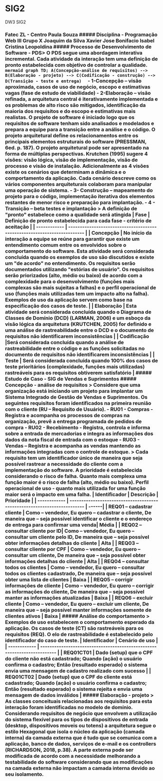 # SIG2
DW3 SIG2
### Fatec ZL - Centro Paula Souza ##### Disciplina - Programação Web III Grupo X  Joaquim da Silva Xavier Jose Bonifacio Isabel Cristina Leopoldina  ##### Processo de Desenvolvimento de Software - PDS> O PDS segue uma abordagem interativa incremental. Cada atividade da interação tem uma definição de pronto estabelecida com objetivo de controlar a qualidade.  ```mermaid graph TD; A(Concepção-análise de requisitos) --> B(Elaboração - projeto) --> C(Codificação - construção) --> D(Transição - teste e entrega)  ``` - 1-Concepção – visão aproximada, casos de uso de negócio, escopo e estimativas vagas (fase de estudo de viabilidade) - 2-Elaboração – visão refinada, a arquitetura central é iterativamente implementada e os problemas de alto risco são mitigados, identificação da maioria dos requisitos e do escopo e estimativas mais realistas.  O projeto de software é iniciado logo que os requisitos de software tenham sido analisados e modelados e prepara a equipe para a transição entre a análise e o código. O projeto arquitetural define os relacionamentos entre os principais elementos estruturais do software (PRESSMAN, 6ed. p. 187). O projeto arquitetural pode ser apresentado na forma de múltiplas perspectivas. Krutchen (1995) sugere 4 visões: visão lógica, visão de implementação, visão de processo e visão de instalação. Adicionalmente as 4 visões existe os cenários que determinam a dinâmica e o comportamento da aplicação. Cada cenário descreve como os vários componentes arquiteturais colaboram para manipular uma operação de sistema.  - 3- Construção – mapeamento do projeto para o código, implementação iterativa dos elementos restantes de menor risco e preparação para implantação.  - 4 - Transição – beta testes e implantação  > A definição de "pronto" estabelece como a qualidade será atingida | Fase | Definição de pronto estabelecida para cada fase - critério de aceitação | | ------------ | ------------------------------------------------------------------------ | | Concepção | No início da interação a equipe se reúne para garantir que existe um entendimento comum entre os envolvidos sobre o comportamento do software. Esta atividade será considerada concluída quando os exemplos de uso são discutidos e existe um "de acordo" no entendimento. Os requisitos serão documentados utilizando "estórias de usuário". Os requisitos serão priorizados (alto, médio ou baixo) de acordo com a complexidade para o desenvolvimento (funções mais complexas são mais sujeitas a falhas) e o perfil operacional de uso (funções mais utilizadas tem um impacto alto na falha). Exemplos de uso da aplicação servem como base na especificação dos casos de teste. |  | Elaboração | Esta atividade será considerada concluída quando o Diagrama de Classes de Domínio (DCD) (LARMAN, 2006) e um esboço da visão lógica da arquitetura (KRUTCHEN, 2005) for definido e uma análise de rastreabilidade entre o DCD e o documento de requisitos não identificarem inconsistências | | Codificação |Será considerada concluída quando a análise de rastreabilidade entre o código e as funções solicitadas no documento de requisitos não identificarem inconsistências   | | Teste | Será considerada concluída quando 100% dos casos de teste prioritários (complexidade, funções mais utilizadas) rastreáveis para os requisitos obtiverem satisfatório   | ##### Estudo de Caso - SIG de Vendas e Suprimentos ##### Concepção - análise de requisitos > Considere que uma organização está iniciando um projeto para implantar um Sistema Integrado de Gestão de Vendas e Suprimentos.  Os seguintes requisitos foram identificados na primeira reunião com o cliente (RU – Requisito de Usuário).  - RU01 - Compras - Registra e acompanha os processos de compras na organização, prevê a entrega programada de pedidos de compra - RU02 - Recebimento - Registra, controla e informa sobre a entrada de mercadorias e integra as informações dos dados da nota fiscal de entrada com o estoque  - RU03 - Vendas – Registra e acompanha as vendas mantendo as informações integradas com o controle de estoque.  > Cada requisito tem um identificador único de maneira que seja possível rastrear a necessidade do cliente com a implementação do software. A prioridade é estabelecida considerando o risco de falha. Quanto mais complexa uma função maior é o risco de falha (alto, médio ou baixo). Perfil operacional de uso - quanto mais utilizada for uma função maior será o impacto em uma falha. | Identificador | Descrição | Prioridade | | ------------ | ------------------------------------------------------------------------ | ------|  | REQ01 – cadastrar cliente | Como – vendedor, Eu quero – cadastrar o cliente, De maneira que – seja possível identificar o cliente e o endereço de entrega para confirmar uma venda| Média | | REQ02 – consultar cliente por ID| Como – vendedor, Eu quero – consultar um cliente pelo ID, De maneira que – seja possível obter informações detalhas do cliente | Alta | | REQ03 – consultar cliente por CPF | Como – vendedor, Eu quero – consultar um cliente, De maneira que – seja possível obter informações detalhas do cliente | Alta | | REQ04 – consultar todos os clientes | Como – vendedor, Eu quero – consultar todos os clientes cadastrado, De maneira que – seja possível obter uma lista de clientes | Baixa | | REQ05 – corrigir informações de cliente | Como – vendedor, Eu quero – corrigir as informações do cliente, De maneira que – seja possível manter as informações atualizadas | Baixa | | REQ06 – excluir cliente | Como – vendedor, Eu quero – excluir um cliente, De maneira que – seja possível manter informações somente de clientes ativos | Baixa | ##### Análise do comportamento > Exemplos de uso estabelecem o comportamento esperado da aplicação. Os casos de teste (CT) são rastreáveis para os requisitos (REQ). O elo de rastreabilidade é estabelecido pelo identificador do caso de teste. | Identificador | Cenário de uso | | ------------ | ------------------------------------------------------------------------ | | REQ01CT01 | Dado (setup) que o CPF do cliente não está cadastrado; Quando (ação) o usuário confirma o cadastro; Então (resultado esperado) o sistema envia uma mensagem de cadastro realizado com sucesso | | REQ01CT02 | Dado (setup) que o CPF do cliente está cadastrado; Quando (ação) o usuário confirma o cadastro; Então (resultado esperado) o sistema rejeita e envia uma mensagem de dados inválidos | ##### Elaboração - projeto >  As classes conceituais relacionadas aos requisitos para esta interação foram identificadas no modelo de domínio.  Considerando requisitos de negócio que envolvem a utilização do sistema flexível para os tipos de dispositivos de entrada (desktop, dispositivos moveis ou totens) a arquitetura segue o estilo Hexagonal que isola o núcleo da aplicação (camada interna) da camada externa que é tudo que se comunica com a aplicação, banco de dados, serviços de e-mail e os controllers (RICHARDSON, 2018, p.38). A parte externa pode ser modificada de acordo com a necessidade melhorando a testabilidade do software considerando que as modificações na camada externa não impactam a camada interna devido ao seu isolamento.
